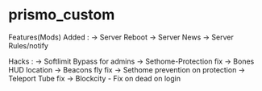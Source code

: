 # prismo_custom

Features(Mods) Added :
-> Server Reboot
-> Server News
-> Server Rules/notify

Hacks :
-> Softlimit Bypass for admins
-> Sethome-Protection fix
-> Bones HUD location
-> Beacons fly fix
-> Sethome prevention on protection
-> Teleport Tube fix
-> Blockcity - Fix on dead on login
